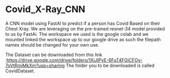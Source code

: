 # Covid_X-Ray_CNN
A CNN model using FastAI to predict if a person has Covid Based on their Chest Xray.
We are leveraging on the pre-trained resnet-34 model provided to us by FastAi.
The workspace we used is the google colab and we mounted linked the workspace up to our google drive as such the 
filepath names should be changed for your own use.

The Dataset can be downloaded from this link :https://drive.google.com/drive/folders/1XiJIPyE-6FuT4FGiCFOy-7oVtRmiMkXm?usp=sharing
The folder you to be downloaded is called CovidDataset.


